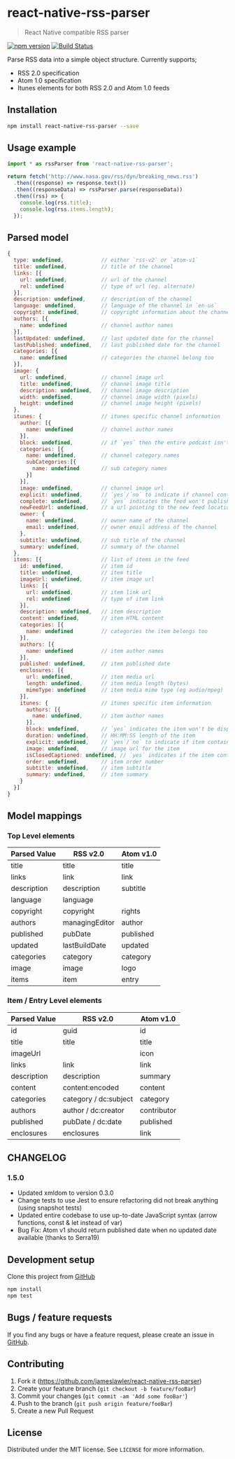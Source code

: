 # react-native-rss-parser

> React Native compatible RSS parser

[![npm version](https://badge.fury.io/js/react-native-rss-parser.svg)](https://badge.fury.io/js/react-native-rss-parser)
[![Build Status](https://api.travis-ci.org/jameslawler/react-native-rss-parser.png?branch=master)](https://travis-ci.org/jameslawler/react-native-rss-parser)

Parse RSS data into a simple object structure. Currently supports;

- RSS 2.0 specification
- Atom 1.0 specification
- Itunes elements for both RSS 2.0 and Atom 1.0 feeds

## Installation

```sh
npm install react-native-rss-parser --save
```

## Usage example

```js
import * as rssParser from 'react-native-rss-parser';

return fetch('http://www.nasa.gov/rss/dyn/breaking_news.rss')
  .then((response) => response.text())
  .then((responseData) => rssParser.parse(responseData))
  .then((rss) => {
    console.log(rss.title);
    console.log(rss.items.length);
  });
```

## Parsed model

```js
{
  type: undefined,            // either `rss-v2` or `atom-v1`
  title: undefined,           // title of the channel
  links: [{
    url: undefined,           // url of the channel
    rel: undefined            // type of url (eg. alternate)
  }],
  description: undefined,     // description of the channel
  language: undefined,        // language of the channel in `en-us`
  copyright: undefined,       // copyright information about the channel
  authors: [{
    name: undefined           // channel author names
  }],
  lastUpdated: undefined,     // last updated date for the channel
  lastPublished: undefined,   // last published date for the channel
  categories: [{
    name: undefined           // categories the channel belong too
  }],
  image: {
    url: undefined,           // channel image url
    title: undefined,         // channel image title
    description: undefined,   // channel image description
    width: undefined,         // channel image width (pixels)
    height: undefined         // channel image height (pixels)
  },
  itunes: {                   // itunes specific channel information
    author: [{
      name: undefined         // channel author names
    }],
    block: undefined,         // if `yes` then the entire podcast isn't shown in iTunes directory
    categories: [{
      name: undefined,        // channel category names
      subCategories:[{
        name: undefined       // sub category names
      }]
    }],
    image: undefined,         // channel image url
    explicit: undefined,      // `yes`/`no` to indicate if channel contains explicit content
    complete: undefined,      // `yes` indicates the feed won't publish any new items in the future
    newFeedUrl: undefined,    // a url pointing to the new feed location
    owner: {
      name: undefined,        // owner name of the channel
      email: undefined,       // owner email address of the channel
    },
    subtitle: undefined,      // sub title of the channel
    summary: undefined,       // summary of the channel
  },
  items: [{                   // list of items in the feed
    id: undefined,            // item id
    title: undefined,         // item title
    imageUrl: undefined,      // item image url
    links: [{
      url: undefined,         // item link url
      rel: undefined          // type of item link
    }],
    description: undefined,   // item description
    content: undefined,       // item HTML content
    categories: [{
      name: undefined         // categories the item belongs too
    }],
    authors: [{
      name: undefined         // item author names
    }],
    published: undefined,     // item published date
    enclosures: [{
      url: undefined,         // item media url
      length: undefined,      // item media length (bytes)
      mimeType: undefined     // item media mime type (eg audio/mpeg)
    }],
    itunes: {                 // itunes specific item information
      authors: [{
        name: undefined,      // item author names
      }],
      block: undefined,       // `yes` indicates the item won't be displayed in the iTunes directory
      duration: undefined,    // HH:MM:SS length of the item
      explicit: undefined,    // `yes`/`no` to indicate if item contains explicit content
      image: undefined,       // image url for the item
      isClosedCaptioned: undefined, // `yes` indicates if the item contains closed captioning
      order: undefined,       // item order number
      subtitle: undefined,    // item subtitle
      summary: undefined,     // item summary
    }
  }]
}
```

## Model mappings

### Top Level elements

| Parsed Value | RSS v2.0       | Atom v1.0 |
| ------------ | -------------- | --------- |
| title        | title          | title     |
| links        | link           | link      |
| description  | description    | subtitle  |
| language     | language       |           |
| copyright    | copyright      | rights    |
| authors      | managingEditor | author    |
| published    | pubDate        | published |
| updated      | lastBuildDate  | updated   |
| categories   | category       | category  |
| image        | image          | logo      |
| items        | item           | entry     |

### Item / Entry Level elements

| Parsed Value | RSS v2.0              | Atom v1.0   |
| ------------ | --------------------- | ----------- |
| id           | guid                  | id          |
| title        | title                 | title       |
| imageUrl     |                       | icon        |
| links        | link                  | link        |
| description  | description           | summary     |
| content      | content:encoded       | content     |
| categories   | category / dc:subject | category    |
| authors      | author / dc:creator   | contributor |
| published    | pubDate / dc:date     | published   |
| enclosures   | enclosures            | link        |

## CHANGELOG

### 1.5.0

- Updated xmldom to version 0.3.0
- Change tests to use Jest to ensure refactoring did not break anything (using snapshot tests)
- Updated entire codebase to use up-to-date JavaScript syntax (arrow functions, const & let instead of var)
- Bug Fix: Atom v1 should return published date when no updated date available (thanks to Serra19)

## Development setup

Clone this project from [GitHub](https://github.com/jameslawler/react-native-rss-parser)

```sh
npm install
npm test
```

## Bugs / feature requests

If you find any bugs or have a feature request, please create an issue in [GitHub](https://github.com/jameslawler/react-native-rss-parser).

## Contributing

1. Fork it (<https://github.com/jameslawler/react-native-rss-parser>)
2. Create your feature branch (`git checkout -b feature/fooBar`)
3. Commit your changes (`git commit -am 'Add some fooBar'`)
4. Push to the branch (`git push origin feature/fooBar`)
5. Create a new Pull Request

## License

Distributed under the MIT license. See `LICENSE` for more information.
